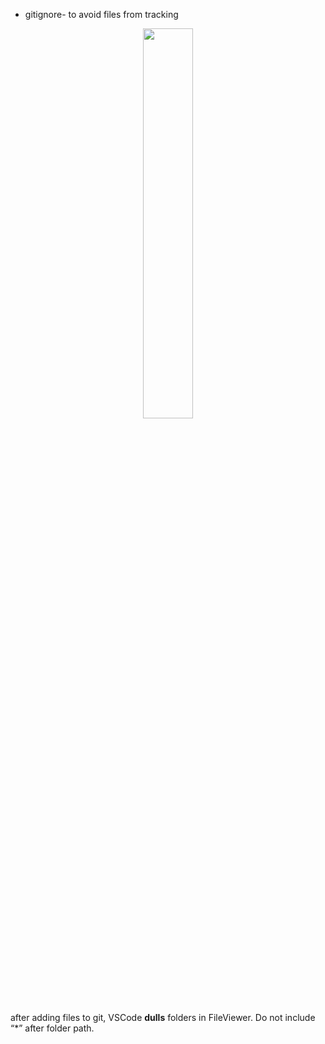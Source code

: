 - gitignore- to avoid files from tracking

<p align="center" width="100%">
    <img width="40%" src="../imgs/gfitignore.png"></img>
</p>

after adding files to git, VSCode **dulls** folders in FileViewer. Do not include “*” after folder path.
